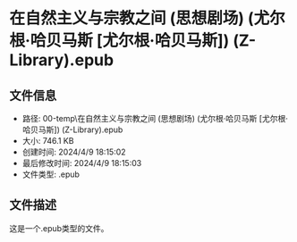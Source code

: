 ﻿# 在自然主义与宗教之间 (思想剧场) (尤尔根·哈贝马斯 [尤尔根·哈贝马斯]) (Z-Library).epub

## 文件信息
- 路径: 00-temp\在自然主义与宗教之间 (思想剧场) (尤尔根·哈贝马斯 [尤尔根·哈贝马斯]) (Z-Library).epub
- 大小: 746.1 KB
- 创建时间: 2024/4/9 18:15:02
- 最后修改时间: 2024/4/9 18:15:03
- 文件类型: .epub

## 文件描述
这是一个.epub类型的文件。

